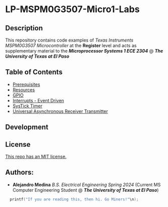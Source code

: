 # LP-MSPM0G3507-Micro1-Labs
## Description
This repository contains code examples of _Texas Instruments MSPM0G3507 Microcontroller_ at the **Register** level and acts as supplementary material to the **_Microprocessor Systems 1 ECE 2304_** @ **_The University of Texas at El Paso_**


## Table of Contents
- [Prerequisites](../main/Prerequisites)
- [Resources](../main/Resources)
- [GPIO](../main/GPIO)
- [Interrupts - Event Driven](../main/Interrupts%20-%20Event-Driven)
- [SysTick Timer](../main/Systick%20Timer)
- [Universal Asynchronous Receiver Transmitter](../main/UART)

## Development

## License
[This repo has an MIT license.](../main/LICENSE)

## Authors:
- **Alejandro Medina** _B.S. Electrical Engineering Spring 2024_ (Current MS Computer Engineering Student @ **_The University of Texas at El Paso_**)

```c
  printf("If you are reading this, then hi. Go Miners!"\n);
```
